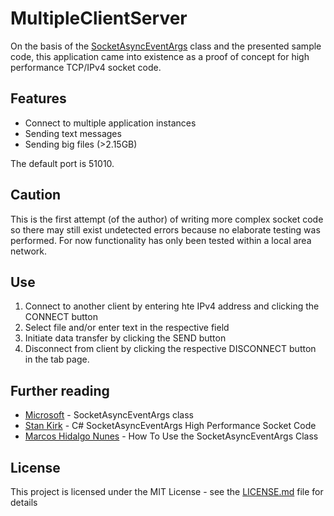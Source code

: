# MultipleClientServer

On the basis of the [SocketAsyncEventArgs](https://msdn.microsoft.com/en-us/library/system.net.sockets.socketasynceventargs.aspx) class and the presented sample code, this application came into existence as a proof of concept for high performance TCP/IPv4 socket code.

## Features

* Connect to multiple application instances
* Sending text messages
* Sending big files (>2.15GB)

The default port is 51010.

## Caution

This is the first attempt (of the author) of writing more complex socket code so there may still exist undetected errors because no elaborate testing was performed. For now functionality has only been tested within a local area network.

## Use

1. Connect to another client by entering hte IPv4 address and clicking the CONNECT button
2. Select file and/or enter text in the respective field
3. Initiate data transfer by clicking the SEND button
4. Disconnect from client by clicking the respective DISCONNECT button in the tab page.

## Further reading

* [Microsoft](https://msdn.microsoft.com/en-us/library/system.net.sockets.socketasynceventargs.aspx) - SocketAsyncEventArgs class
* [Stan Kirk](http://www.codeproject.com/Articles/83102/C-SocketAsyncEventArgs-High-Performance-Socket-Cod) - C# SocketAsyncEventArgs High Performance Socket Code
* [Marcos Hidalgo Nunes](http://www.codeproject.com/Articles/22918/How-To-Use-the-SocketAsyncEventArgs-Class) - How To Use the SocketAsyncEventArgs Class

## License

This project is licensed under the MIT License - see the [LICENSE.md](LICENSE.md) file for details
